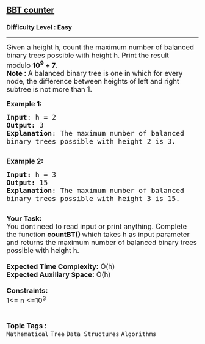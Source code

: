 <h2><a href="https://practice.geeksforgeeks.org/problems/bbt-counter4914/1?page=9&difficulty[]=0&status[]=solved&sortBy=submissions">BBT counter</a></h2><h3>Difficulty Level : Easy</h3><hr><div class="problems_problem_content__Xm_eO"><p><span style="font-size:18px">Given a height h, count the maximum number of balanced binary trees possible with height h. Print the result modulo&nbsp;<strong>10<sup>9</sup>&nbsp;+ 7</strong>.</span><br>
<span style="font-size:18px"><strong>Note :&nbsp;</strong>A balanced binary tree is one in which for every node, the difference between heights of left and right subtree is not more than 1.</span><br>
<br>
<span style="font-size:18px"><strong>Example 1:</strong></span></p>

<pre><span style="font-size:18px"><strong>Input</strong>: h = 2
<strong>Output:</strong>&nbsp;3&nbsp;
<strong>Explanation</strong>: The maximum number of balanced 
binary trees possible with height 2 is 3. 
</span></pre>

<p><br>
<span style="font-size:18px"><strong>Example 2:</strong></span></p>

<pre><span style="font-size:18px"><strong>Input: </strong>h = 3
<strong>Output:&nbsp;</strong>15
<strong>Explanation</strong>: The maximum number of balanced
binary trees possible with height 3 is 15. 
</span></pre>

<p><br>
<span style="font-size:18px"><strong>Your Task:&nbsp;&nbsp;</strong><br>
You dont need to read input or print anything. Complete the function <strong>countBT()&nbsp;</strong>which takes h&nbsp;as input parameter and returns the maximum number of balanced binary trees possible with height h.&nbsp;<br>
<br>
<strong>Expected Time Complexity:</strong> O(h)<br>
<strong>Expected Auxiliary Space:</strong> O(h)<br>
<br>
<strong>Constraints:</strong><br>
1&lt;= n&nbsp;&lt;=10<sup>3</sup></span></p>
</div><br><p><span style=font-size:18px><strong>Topic Tags : </strong><br><code>Mathematical</code>&nbsp;<code>Tree</code>&nbsp;<code>Data Structures</code>&nbsp;<code>Algorithms</code>&nbsp;